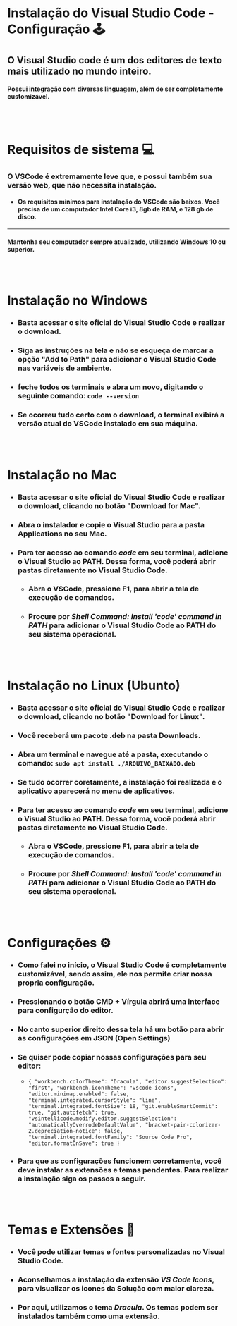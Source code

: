 # Instalação do Visual Studio Code - Configuração 🕹
## O Visual Studio code é um dos editores de texto mais utilizado no mundo inteiro. 
#### Possui integração com diversas linguagem, além de ser completamente customizável.
<br/><br/>

# Requisitos de sistema 💻
### O VSCode é extremamente leve que, e possui também sua versão web, que não necessita instalação.
 - #### Os requisitos mínimos para instalação do VSCode são baixos. Você precisa de um computador Intel Core i3, 8gb de RAM, e 128 gb de disco.
--- 
#### Mantenha seu computador sempre atualizado, utilizando Windows 10 ou superior.

<br/><br/>

# Instalação no Windows
- ### Basta acessar o site oficial do Visual Studio Code e realizar o download.
- ### Siga as instruções na tela e não se esqueça de marcar a opção "Add to Path" para adicionar o Visual Studio Code nas variáveis de ambiente. 
- ### feche todos os terminais e abra um novo, digitando o seguinte comando: `code --version`
- ### Se ocorreu tudo certo com o download, o terminal exibirá a versão atual do VSCode instalado em sua máquina.

<br/><br/>

# Instalação no Mac
- ### Basta acessar o site oficial do Visual Studio Code e realizar o download, clicando no botão "Download for Mac". 
- ### Abra o instalador e copie o Visual Studio para a pasta Applications no seu Mac.
- ### Para ter acesso ao comando *code* em seu terminal, adicione o Visual Studio ao PATH. Dessa forma, você poderá abrir pastas diretamente no Visual Studio Code.
  - ### Abra o VSCode, pressione F1, para abrir a tela de execução de comandos.
  - ### Procure por ***Shell Command: Install 'code' command in PATH*** para adicionar o Visual Studio Code ao PATH do seu sistema operacional.

<br/><br/>

# Instalação no Linux (Ubunto)
- ### Basta acessar o site oficial do Visual Studio Code e realizar o download, clicando no botão "Download for Linux". 
- ### Você receberá um pacote .deb na pasta Downloads.
- ### Abra um terminal e navegue até a pasta, executando o comando: `sudo apt install ./ARQUIVO_BAIXADO.deb`
- ### Se tudo ocorrer coretamente, a instalação foi realizada e o aplicativo aparecerá no menu de aplicativos.
- ### Para ter acesso ao comando *code* em seu terminal, adicione o Visual Studio ao PATH. Dessa forma, você poderá abrir pastas diretamente no Visual Studio Code.
  - ### Abra o VSCode, pressione F1, para abrir a tela de execução de comandos.
  - ### Procure por ***Shell Command: Install 'code' command in PATH*** para adicionar o Visual Studio Code ao PATH do seu sistema operacional.

<br/><br/>

# Configurações ⚙️
- ### Como falei no início, o Visual Studio Code é completamente customizável, sendo assim, ele nos permite criar nossa propria configuração.
- ### Pressionando o botão CMD + Vírgula abrirá uma interface para configurção do editor.
- ### No canto superior direito dessa tela há um botão para abrir as configurações em JSON (Open Settings)
- ### Se quiser pode copiar nossas configurações para seu editor:
  - `{
    "workbench.colorTheme": "Dracula",
    "editor.suggestSelection": "first",
    "workbench.iconTheme": "vscode-icons",
    "editor.minimap.enabled": false,
    "terminal.integrated.cursorStyle": "line",
    "terminal.integrated.fontSize": 18,
    "git.enableSmartCommit": true,
    "git.autofetch": true,
    "vsintellicode.modify.editor.suggestSelection": "automaticallyOverrodeDefaultValue",
    "bracket-pair-colorizer-2.depreciation-notice": false,
    "terminal.integrated.fontFamily": "Source Code Pro",
    "editor.formatOnSave": true
}`
- ### Para que as configurações funcionem corretamente, você deve instalar as extensões e temas pendentes. Para realizar a instalação siga os passos a seguir.

<br/><br/>

# Temas e Extensões 🌌
- ### Você pode utilizar temas e fontes personalizadas no Visual Studio Code.
- ### Aconselhamos a instalação da extensão ***VS Code Icons***, para visualizar os icones da Solução com maior clareza.
- ### Por aqui, utilizamos o tema ***Dracula***. Os temas podem ser instalados também como uma extensão. 